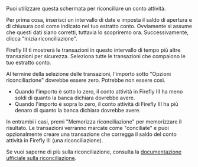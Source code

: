Puoi utilizzare questa schermata per riconciliare un conto attività.

Per prima cosa, inserisci un intervallo di date e imposta il saldo di apertura e di chiusura così come indicato nel tuo estratto conto. Ovviamente si assume che questi dati siano corretti, tuttavia lo scopriremo ora. Successivamente, clicca "Inizia riconciliazione".

Firefly III ti mostrerà le transazioni in questo intervallo di tempo più altre transazioni per sicurezza. Seleziona tutte le transazioni che compaiono le tuo estratto conto.

Al termine della selezione delle transazioni, l'importo sotto "Opzioni riconciliazione" dovrebbe essere zero. Potrebbe non essere così.

* Quando l'importo è sotto lo zero, il conto attività in Firefly III ha meno soldi di quanto la banca dichiara dovrebbe avere.
* Quando l'importo è sopra lo zero, il conto attività di Firefly III ha più denaro di quanto la banca dichiara dovrebbe avere.

In entrambi i casi, premi "Memorizza riconciliazione" per memorizzare il risultato. Le transazioni verranno marcate come "conciliate" e puoi opzionalmente creare una transazione che corregga il saldo del conto attività in Firefly III (una riconciliazione).

Se vuoi saperne di più sulla riconciliazione, consulta la [documentazione ufficiale sulla riconciliazione](https://docs.firefly-iii.org/advanced-concepts/reconcile).